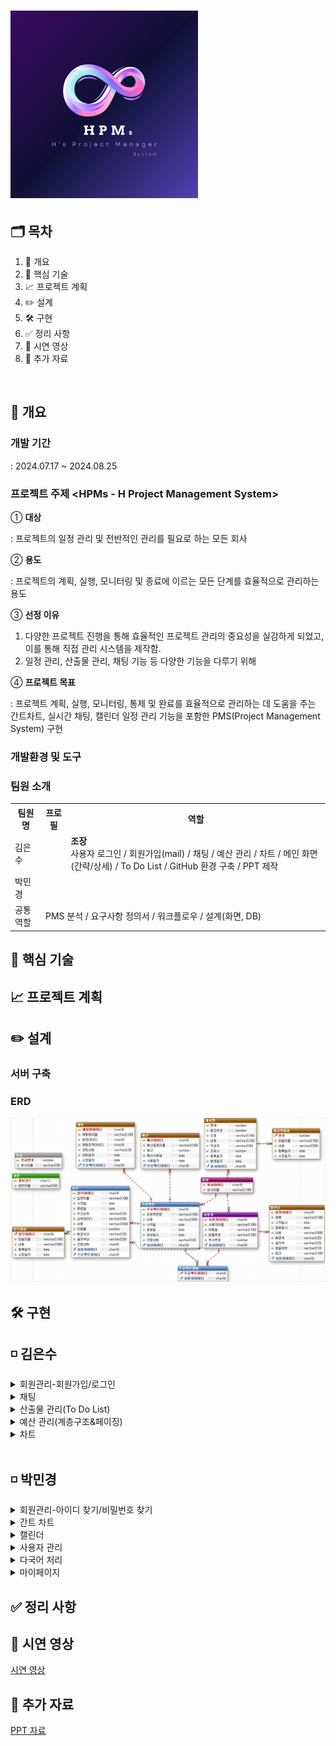 # <img src="https://github.com/Eun4ria/final_project/blob/main/HPM_logo.png" style="width:300px;"/>

## 🗂️ 목차
1. 📝 개요
2. 🔧 핵심 기술
3. 📈 프로젝트 계획
4. ✏️ 설계
5. 🛠️ 구현
6. ✅ 정리 사항
7. 🎥 시연 영상
8. 📁 추가 자료
<br>

## 📝 개요

### 개발 기간
: 2024.07.17 ~ 2024.08.25
  
### 프로젝트 주제 <HPMs - H Project Management System>
  
 ① <strong>대상</strong> 
 
 : 프로젝트의 일정 관리 및 전반적인 관리를 필요로 하는 모든 회사
  
 ② <strong>용도</strong> 
 
 : 프로젝트의 계획, 실행, 모니터링 및 종료에 이르는 모든 단계를 효율적으로 관리하는 용도
  
 ③ <strong>선정 이유</strong>
    <ol>
      <li>다양한 프로젝트 진행을 통해 효율적인 프로젝트 관리의 중요성을 실감하게 되었고, 이를 통해 직접 관리 시스템을 제작함.</li>
      <li>일정 관리, 산출물 관리, 채팅 기능 등 다양한 기능을 다루기 위해</li>
    </ol>
  
 ④ <strong>프로젝트 목표</strong> 
 
 : 프로젝트 계획, 실행, 모니터링, 통제 및 완료를 효율적으로 관리하는 데 도움을 주는 간트차트, 실시간 채팅, 캘린더 일정 관리 기능을 포함한 PMS(Project Management System) 구현

### 개발환경 및 도구

### 팀원 소개
<table >
  <tr><th>팀원명</th><th>프로필</th><th>역할</th></tr>
  <tr>
    <td>김은수</td><td></td>
    <td>
      <strong>조장</strong>
      <br>
      사용자 로그인 / 회원가입(mail) / 채팅 / 예산 관리 / 차트 / 
      메인 화면(간략/상세) / To Do List / GitHub 환경 구축 / PPT 제작 
    </td>
  </tr>
  <tr><td>박민경</td><td></td><td></td></tr>
  <tr><td>공통 역할</td><td colspan="2">PMS 분석 / 요구사항 정의서 / 워크플로우 / 설계(화면, DB)</td></tr>
</table>


## 🔧 핵심 기술

## 📈 프로젝트 계획

## ✏️ 설계
### 서버 구축

### ERD
 <img src="/images/ERD.png" alt="회원가입" style="width:900px">

## 🛠️ 구현
<h2>◽ 김은수</h2>
<details>
  <summary>회원관리-회원가입/로그인</summary>
  
  <h3>1. 회원가입</h3>
  <img src="/images/회원가입.png" alt="회원가입" style="width:500px">

  <h4>◾주요 기능</h4>
  
  <h4>1) SMTP</h4>
  <p>• 회원가입 시 입력한 이메일로 자동 생성된 아이디가 전송</p>
  <img src="/images/회원가입_이메일.png" alt="이메일" style="width:500px">
  
  <h4>2) 유효성 검사</h4>
  <div>
    <p>1. 이메일 유효성 검사</p>
    (1) 형식 검증<br>
     <img src="/images/유효성_유효하지 않은 이메일.png" style="width:400px">
    <br>
    (2) 중복 검증<br>
     <img src="/images/유효성_이미 사용중.png" style="width:400px">
    <br>
  </div>
  <div>
    <p>2. 비밀번호 유효성 검사</p>
     (1) 길이 검증<br>
     <img src="/images/비번유효성_6자 이상.png" style="width:400px">
    <br>
    (2) 형식 검증 및 정규 표현식 검증<br>
     <img src="/images/비번유효성_문자,숫자,특수문자.png" style="width:400px">
      <br>
    (3) 입력 일치 검증<br>
     <img src="/images/비번유효성_비번일치.png" style="width:400px">
    <br>
    (4) 필수 입력 검증<br>
    <img src="/images/유효성_회원가입빈칸.png" style="width:400px">
  </div>
  <div style="border: 1px solid violet;">
    <h4>*최종 유효성 확인*</h4>
    <img src="/images/유효성_최종확인.png" style="width:400px">
  </div>
  <br>
<h3> 2. 로그인</h3>
  <p>• 회원가입에 입력한 비밀번호와 이메일을 통해 받은 아이디를 이용</p>
  <img src="https://github.com/user-attachments/assets/8d6e7946-b4b8-4a03-a4f9-1c8ec91446c5" alt="로그인" style="width:400px">
<br>
    <h4><유효성 검사></h4>
    (1) 필수 입력 검증<br>
       <img src="/images/유효성_코드_로그인빈칸.png" style="width:500px">
    <br>
    (2) 존재 여부 검증<br>
      <img src="/images/유효성_로그인.png" style="width:400px">
      <br>
  <h4>*로그인 성공*</h4>
    <img src="/images/로그인 성공.png" style="width:400px">
  <br>
</details>
<details>
  <summary>채팅</summary>
  <strong>주요기능</strong>
  <div>
    1. 웹소켓(WebSocket) : 웹 브라우저와 서버 간의 양방향 통신을 실시간으로 가능하게 하는 프로토콜<br>
    2. 로컬스토리지(localstrorage) : 웹 브라우저에서 데이터를 클라이언트 측에 영구적으로 저장할 수 있게 해주는 저장소
  </div>
  <ul>
    <li>채팅 화면</li>
    <p>1) '로그인한 사용자 / 선택한 프로젝트'에 대한 채팅 리스트 화면 확인 가능.</p>
     <img src="https://github.com/user-attachments/assets/d8c0bc1e-8069-4f82-a0b7-c3a8f4aad9b4" style="width:700px">
    <p>2) 팀원 선택시 기존 채팅방 존재 여부에 따라 생성 및 선택이 이루어지고 생성 시 채팅 리스트에 추가</p>
     <img src="https://github.com/user-attachments/assets/414238ba-bb8e-4632-822f-a92b6e67a010" style="width:700px">
    <li>웹소켓</li>
     <img src="https://github.com/user-attachments/assets/6c812dea-fe82-4857-aa42-1e79ca874474" style="width:700px">
    <li>그 외</li>
    <ol>
      <li>다른 채팅방 간의 대화 내용 구분</li>
      <img src="https://github.com/user-attachments/assets/9d08d01c-8d79-4eab-913b-a5e2986bc068" style="width:700px">
      <li>채팅 뒤로 가기(로컬 스토리지 유지)</li>
      <img src="https://github.com/user-attachments/assets/b2a162a9-fd29-4eb6-a2ec-9ea5a6045f85" style="width:700px">
      <li>채팅 나가기(로컬 스토리지 삭제)</li>
       <img src="https://github.com/user-attachments/assets/07f0aa6c-ceab-4bc1-8332-0cc273e583b7" style="width:700px">
    </ol>
  </ul>
</details>
<details>
  <summary>산출물 관리(To Do List)</summary>
  <p>여기에 토글로 숨길 내용이 들어갑니다. 이 내용은 '섹션 제목'을 클릭하면 표시됩니다.</p>
  <ul>
    <li>목록 항목 1</li>
    <li>목록 항목 2</li>
  </ul>
</details>
<details>
  <summary>예산 관리(계층구조&페이징)</summary>
  <h><주요 기능></h3>
    <h3>1) 계층구조</h3>
    <p>: 예산 등록 시 최상위 or 상위/하위 요소를 지정하며, 상위 요소에 따라 하위 요소가 들여쓰기로 구분</p>
    (1) 요소 지정 <br>
    <img src="https://github.com/user-attachments/assets/660d9db7-73eb-434a-9017-99086082738d" style="width:700px"> <br><br>
    (2) 들여쓰기 확인 <br>
    <img src="https://github.com/user-attachments/assets/ca72fcd7-a8cd-465e-a7d0-b1f07ab51f5b" style="width:700px"><br><br>
    <h3>2) 페이징</h3>
    <p>데이터를 7개씩 분할하여 한 화면에 표시하고, 사용자가 쉽게 탐색할 수 있도록 이전/다음 버튼을 제공</p>
    <img src="https://github.com/user-attachments/assets/f18746f4-b016-4bf5-a4f7-81b16840b1b9" style="width:700px"><br><br>
</details>
<details>
  <summary>차트</summary>
  <p>: 예산 상위요소 카테고리를 차트에 적용</p>
  <img src="https://github.com/user-attachments/assets/ab8f5c43-d523-40ec-85e9-2e64ef54fa10" style="width:700px">
  <img src="https://github.com/user-attachments/assets/29adb42b-2416-4d37-8a42-053c2bc38e93" style="width:700px"> 
</details>

<br>

<h2>◽ 박민경</h2>
    <details>
      <summary>회원관리-아이디 찾기/비밀번호 찾기</summary>
      <p>여기에 토글로 숨길 내용이 들어갑니다. 이 내용은 '섹션 제목'을 클릭하면 표시됩니다.</p>
      <ul>
        <li>목록 항목 1</li>
        <li>목록 항목 2</li>
      </ul>
    </details>
    <details>
      <summary>간트 차트</summary>
      <p>여기에 토글로 숨길 내용이 들어갑니다. 이 내용은 '섹션 제목'을 클릭하면 표시됩니다.</p>
      <ul>
        <li>목록 항목 1</li>
        <li>목록 항목 2</li>
      </ul>
    </details>
    <details>
      <summary>캘린더</summary>
      <p>여기에 토글로 숨길 내용이 들어갑니다. 이 내용은 '섹션 제목'을 클릭하면 표시됩니다.</p>
      <ul>
        <li>목록 항목 1</li>
        <li>목록 항목 2</li>
      </ul>
    </details>
    <details>
      <summary>사용자 관리</summary>
      <p>전체 사용자 조회, 수정, 삭제</p>
      <ul>
        <li>사용자 검색 및 조회</li>
        <img src="https://github.com/user-attachments/assets/c4f9a4f0-50d5-4cdd-bdb0-c0868e9a7ad7" alt="사용자 리스트" style="width:500px"/>
        <li>사용자 목록 페이징</li>
        <img src="https://github.com/user-attachments/assets/e0369f6f-f76a-4a1e-9538-3224503f8804" alt="사용자 페이징" style="width:500px"/>
        <li>사용자 상세정보</li>
        <img src="https://github.com/user-attachments/assets/d72736f0-53a0-45f3-8c8b-bb1fab6c43d6" alt="사용자 상세" style="width:500px"/>
        <li>사용자 정보 수정</li>
        <img src="https://github.com/user-attachments/assets/94e5e5ad-3c64-49b0-bbb3-0ba6c427c3cb" alt="사용자 정보 수정" style="width:900px"/>
        <li>사용자 삭제(탈퇴)</li>
        <img src="https://github.com/user-attachments/assets/5bbd2910-d067-4f63-9f63-5f6e772999ed" alt="사용자 삭제" style="width:700px"/>
      </ul>
    </details>
    <details>
      <summary>다국어 처리</summary>
      <p>여기에 토글로 숨길 내용이 들어갑니다. 이 내용은 '섹션 제목'을 클릭하면 표시됩니다.</p>
      <ul>
        <li>목록 항목 1</li>
        <li>목록 항목 2</li>
      </ul>
    </details>
    <details>
      <summary>마이페이지</summary>
      <p>여기에 토글로 숨길 내용이 들어갑니다. 이 내용은 '섹션 제목'을 클릭하면 표시됩니다.</p>
      <ul>
        <li>목록 항목 1</li>
        <li>목록 항목 2</li>
      </ul>
    </details>


## ✅ 정리 사항

## 🎥 시연 영상
[시연 영상](https://drive.google.com/file/d/1wTjkPlC-iC6x0MTefSSsiEB60frAyYDn/view?usp=sharing)

## 📁 추가 자료
<a href="https://www.canva.com/design/DAGK8Pmysik/VNLzYHXvjJOISPXzsI6rUw/edit?utm_content=DAGK8Pmysik&utm_campaign=designshare&utm_medium=link2&utm_source=sharebutton" target="_blank">PPT 자료</a>

